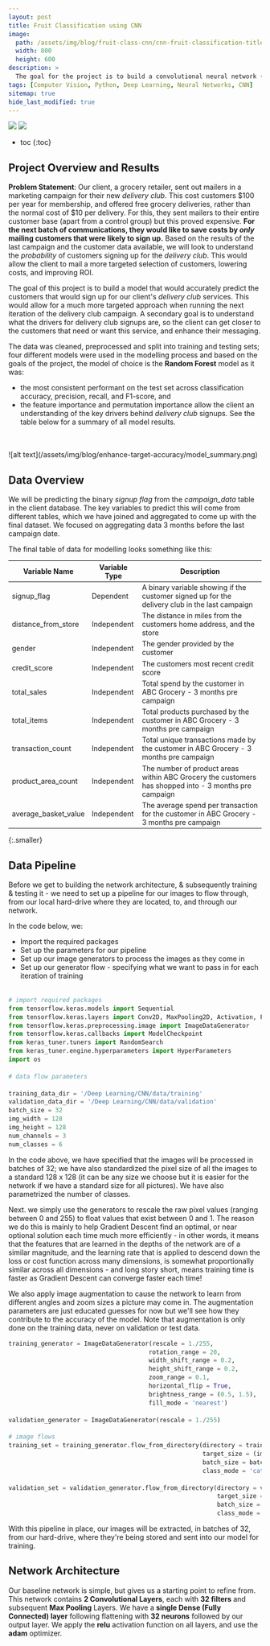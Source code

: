 ```yaml
---
layout: post
title: Fruit Classification using CNN
image: 
  path: /assets/img/blog/fruit-class-cnn/cnn-fruit-classification-title-img.png
  width: 800
  height: 600
description: >
  The goal for the project is to build a convolutional neural network (CNN) that would classify fruits for a robotics company, for use in sorting grocery items. We use Image Augmentation and Dropout to enhance the performance of the netwrk and used keras tuner to come up with the optimal setup for the highest accuracy. 
tags: [Computer Vision, Python, Deep Learning, Neural Networks, CNN]
sitemap: true
hide_last_modified: true
---
```


[![](https://img.shields.io/badge/Jupyter-Open_Notebook-blue?logo=Jupyter)](https://github.com/ibiene-ds/enhancing-targeting-accuracy/blob/main/Enhancing%20Targeting%20Accuracy%20using%20ML.ipynb)
[![](https://img.shields.io/badge/GitHub-View_in_GitHub-blue?logo=GitHub)](https://github.com/ibiene-ds/enhancing-targeting-accuracy)

* toc
{:toc}

## Project Overview and Results

**Problem Statement**: Our client, a grocery retailer, sent out mailers in a marketing campaign for their new *delivery club*.  This cost customers $100 per year for membership, and offered free grocery deliveries, rather than the normal cost of $10 per delivery. For this, they sent mailers to their entire customer base (apart from a control group) but this proved expensive.  **For the next batch of communications, they would like to save costs by *only* mailing customers that were likely to sign up.** Based on the results of the last campaign and the customer data available, we will look to understand the *probability* of customers signing up for the *delivery club*.  This would allow the client to mail a more targeted selection of customers, lowering costs, and improving ROI.

The goal of this project is to build a model that would accurately predict the customers that would sign up for our client's *delivery club* services.  This would allow for a much more targeted approach when running the next iteration of the delivery club campaign.  A secondary goal is to understand what the drivers for delivery club signups are, so the client can get closer to the customers that need or want this service, and enhance their messaging.

The data was cleaned, preprocessed and split into training and testing sets; four different models were used in the modelling process and based on the goals of the project, the model of choice is the **Random Forest** model as it was:
- the most consistent performant on the test set across classification accuracy, precision, recall, and F1-score, and  
- the feature importance and permutation importance allow the client an understanding of the key drivers behind *delivery club* signups. See the table below for a summary of all model results.
<br>
<br>
![alt text](/assets/img/blog/enhance-target-accuracy/model_summary.png)



## Data Overview
We will be predicting the binary *signup flag* from the *campaign_data* table in the client database. The key variables to predict this will come from different tables, which we have joined and aggregated to come up with the final dataset. We focused on aggregating data 3 months before the last campaign date. 

The final table of data for modelling looks something like this:

| **Variable Name** | **Variable Type** | **Description** |
|---|---|---|
| signup_flag | Dependent | A binary variable showing if the customer signed up for the delivery club in the last campaign |
| distance_from_store | Independent | The distance in miles from the customers home address, and the store |
| gender | Independent | The gender provided by the customer |
| credit_score | Independent | The customers most recent credit score |
| total_sales | Independent | Total spend by the customer in ABC Grocery - 3 months pre campaign |
| total_items | Independent | Total products purchased by the customer in ABC Grocery - 3 months pre campaign |
| transaction_count | Independent | Total unique transactions made by the customer in ABC Grocery - 3 months pre campaign |
| product_area_count | Independent | The number of product areas within ABC Grocery the customers has shopped into - 3 months pre campaign |
| average_basket_value | Independent | The average spend per transaction for the customer in ABC Grocery - 3 months pre campaign |
{:.smaller}

## Data Pipeline

Before we get to building the network architecture, & subsequently training & testing it - we need to set up a pipeline for our images to flow through, from our local hard-drive where they are located, to, and through our network.

In the code below, we:

* Import the required packages
* Set up the parameters for our pipeline
* Set up our image generators to process the images as they come in
* Set up our generator flow - specifying what we want to pass in for each iteration of training

```python

# import required packages
from tensorflow.keras.models import Sequential
from tensorflow.keras.layers import Conv2D, MaxPooling2D, Activation, Flatten, Dense, Dropout
from tensorflow.keras.preprocessing.image import ImageDataGenerator
from tensorflow.keras.callbacks import ModelCheckpoint
from keras_tuner.tuners import RandomSearch
from keras_tuner.engine.hyperparameters import HyperParameters
import os

# data flow parameters

training_data_dir = '/Deep Learning/CNN/data/training'
validation_data_dir = '/Deep Learning/CNN/data/validation'
batch_size = 32
img_width = 128
img_height = 128
num_channels = 3
num_classes = 6

```
In the code above, we have specified that the images will be processed in batches of 32; we have also standardized the pixel size of all the images to a standard 128 x 128 (it can be any size we choose but it is easier for the network if we have a standard size for all pictures). We have also parametrized the number of classes. 


Next. we simply use the generators to rescale the raw pixel values (ranging between 0 and 255) to float values that exist between 0 and 1.  The reason we do this is mainly to help Gradient Descent find an optimal, or near optional solution each time much more efficiently - in other words, it means that the features that are learned in the depths of the network are of a similar magnitude, and the learning rate that is applied to descend down the loss or cost function across many dimensions, is somewhat proportionally similar across all dimensions - and long story short, means training time is faster as Gradient Descent can converge faster each time!

We also apply image augmentation to cause the network to learn from different angles and zoom sizes a picture may come in. The augmentation parameters are just educated guesses for now but we'll see how they contribute to the accuracy of the model. Note that augmentation is only done on the training data, never on validation or test data. 

```python 
training_generator = ImageDataGenerator(rescale = 1./255, 
                                       rotation_range = 20, 
                                       width_shift_range = 0.2, 
                                       height_shift_range = 0.2, 
                                       zoom_range = 0.1, 
                                       horizontal_flip = True, 
                                       brightness_range = (0.5, 1.5), 
                                       fill_mode = 'nearest')

validation_generator = ImageDataGenerator(rescale = 1./255)

# image flows
training_set = training_generator.flow_from_directory(directory = training_data_dir, 
                                                      target_size = (img_width, img_height), 
                                                      batch_size = batch_size, 
                                                      class_mode = 'categorical')

validation_set = validation_generator.flow_from_directory(directory = validation_data_dir, 
                                                          target_size = (img_width, img_height), 
                                                          batch_size = batch_size, 
                                                          class_mode = 'categorical')

```



With this pipeline in place, our images will be extracted, in batches of 32, from our hard-drive, where they're being stored and sent into our model for training. 

## Network Architecture

Our baseline network is simple, but gives us a starting point to refine from.  This network contains **2 Convolutional Layers**, each with **32 filters** and subsequent **Max Pooling** Layers.  We have a **single Dense (Fully Connected) layer** following flattening with **32 neurons** followed by our output layer.  We apply the **relu** activation function on all layers, and use the **adam** optimizer.


